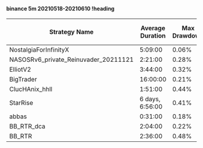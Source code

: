 #### binance 5m 20210518-20210610 !heading
| Strategy Name                        | Average Duration | Max Drawdown | Average Profit | Cum Profit | Tot Profit USDT | Trade Count | Win Rate |
| ------------------------------------ | ---------------- | ------------ | -------------- | ---------- | --------------- | ----------- | -------- |
| NostalgiaForInfinityX                | 5:09:00          | 0.06%        | 2.38%          | 360.11%    | 60.53           | 151         | 98.68%   |
| NASOSRv6_private_Reinuvader_20211121 | 2:21:00          | 0.28%        | 0.45%          | 145.31%    | 18.26           | 320         | 84.38%   |
| ElliotV2                             | 3:44:00          | 0.32%        | 0.76%          | 308.41%    | 64.23           | 406         | 84.98%   |
| BigTrader                            | 16:00:00         | 0.21%        | 0.65%          | 56.54%     | 15.35           | 87          | 91.95%   |
| ClucHAnix_hhll                       | 1:51:00          | 0.44%        | 0.01%          | 5.24%      | -5.1            | 498         | 83.13%   |
| StarRise                             | 6 days, 6:56:00  | 0.41%        | -10.76%        | -193.64%   | -39.22          | 18          | 72.22%   |
| abbas                                | 0:31:00          | 0.18%        | 0.18%          | 360.69%    | 93.55           | 1965        | 79.44%   |
| BB_RTR_dca                           | 2:04:00          | 0.22%        | 1.35%          | 406.31%    | -2.16           | 300         | 93.00%   |
| BB_RTR                               | 2:36:00          | 0.48%        | -0.02%         | -5.35%     | -9.44           | 265         | 85.66%   |
